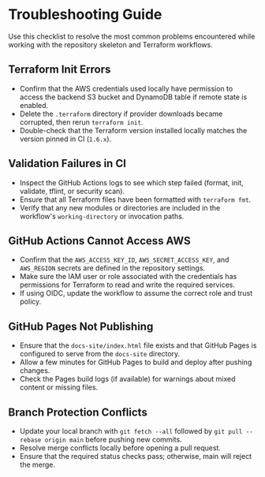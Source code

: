# Troubleshooting Guide

Use this checklist to resolve the most common problems encountered while working with the repository skeleton and Terraform workflows.

## Terraform Init Errors

- Confirm that the AWS credentials used locally have permission to access the backend S3 bucket and DynamoDB table if remote state is enabled.
- Delete the `.terraform` directory if provider downloads became corrupted, then rerun `terraform init`.
- Double-check that the Terraform version installed locally matches the version pinned in CI (`1.6.x`).

## Validation Failures in CI

- Inspect the GitHub Actions logs to see which step failed (format, init, validate, tflint, or security scan).
- Ensure that all Terraform files have been formatted with `terraform fmt`.
- Verify that any new modules or directories are included in the workflow's `working-directory` or invocation paths.

## GitHub Actions Cannot Access AWS

- Confirm that the `AWS_ACCESS_KEY_ID`, `AWS_SECRET_ACCESS_KEY`, and `AWS_REGION` secrets are defined in the repository settings.
- Make sure the IAM user or role associated with the credentials has permissions for Terraform to read and write the required services.
- If using OIDC, update the workflow to assume the correct role and trust policy.

## GitHub Pages Not Publishing

- Ensure that the `docs-site/index.html` file exists and that GitHub Pages is configured to serve from the `docs-site` directory.
- Allow a few minutes for GitHub Pages to build and deploy after pushing changes.
- Check the Pages build logs (if available) for warnings about mixed content or missing files.

## Branch Protection Conflicts

- Update your local branch with `git fetch --all` followed by `git pull --rebase origin main` before pushing new commits.
- Resolve merge conflicts locally before opening a pull request.
- Ensure that the required status checks pass; otherwise, main will reject the merge.
